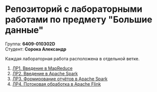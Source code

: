 # Репозиторий с лабораторными работами по предмету "Большие данные"

Группа: **6409-010302D** \
Студент: **Сорока Александр**

Каждая лабораторная работа расположена в отдельной ветке.

1. <a href="">ЛР1. Введение в MapReduce</a>
2. <a href="">ЛР2. Введение в Apache Spark</a>
3. <a href="">ЛР3. Формирование отчётов в Apache Spark</a>
4. <a href="">ЛР4. Потоковая обработка в Apache Flink</a>